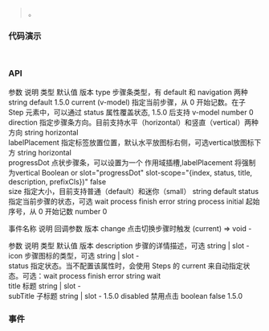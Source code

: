 #   

>  。


###  代码演示

```
 
```

### API
参数	说明	类型	默认值	版本
type	步骤条类型，有 default 和 navigation 两种	string	default	1.5.0
current (v-model)	指定当前步骤，从 0 开始记数。在子 Step 元素中，可以通过 status 属性覆盖状态, 1.5.0 后支持 v-model	number	0	
direction	指定步骤条方向。目前支持水平（horizontal）和竖直（vertical）两种方向	string	horizontal	
labelPlacement	指定标签放置位置，默认水平放图标右侧，可选vertical放图标下方	string	horizontal	
progressDot	点状步骤条，可以设置为一个 作用域插槽,labelPlacement 将强制为vertical	Boolean or slot="progressDot" slot-scope="{index, status, title, description, prefixCls})"	false	
size	指定大小，目前支持普通（default）和迷你（small）	string	default	
status	指定当前步骤的状态，可选 wait process finish error	string	process	
initial	起始序号，从 0 开始记数	number	0	
 

事件名称	说明	回调参数	版本
change	点击切换步骤时触发	(current) => void	-

参数	说明	类型	默认值	版本
description	步骤的详情描述，可选	string | slot	-	
icon	步骤图标的类型，可选	string | slot	-	
status	指定状态。当不配置该属性时，会使用 Steps 的 current 来自动指定状态。可选：wait process finish error	string	wait	
title	标题	string | slot	-	
subTitle	子标题	string | slot	-	1.5.0
disabled	禁用点击	boolean	false	1.5.0
### 事件

 

